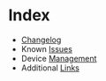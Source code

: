 # Index
+ [Changelog](./CHANGELOG.md)
+ Known [Issues](./LIMITATIONS.md)
+ Device [Management](./MANAGEMENT.md)
+ Additional [Links](./LINKS.md)